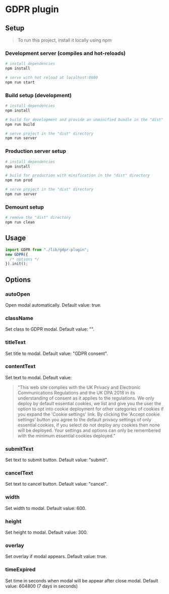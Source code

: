 # GDPR plugin

## Setup

> To run this project, install it locally using npm

### Development server (compiles and hot-reloads)

```bash
# install dependencies
npm install

# serve with hot reload at localhost:8080
npm run start
```

### Build setup (development)

```bash
# install dependencies
npm install

# build for development and provide an unminified bundle in the "dist" directory
npm run build

# serve project in the "dist" directory
npm run server
```

### Production server setup

```bash
# install dependencies
npm install

# build for production with minification in the "dist" directory
npm run prod

# serve project in the "dist" directory
npm run server
```

### Demount setup

```bash
# remove the "dist" directory
npm run clean
```

## Usage

```javascript
import GDPR from "./lib/gdpr-plugin";
new GDPR({
  /* options */
}).init();
```

## Options

### autoOpen

Open modal automatically. Default value: true.

### className

Set class to GDPR modal. Default value: "".

### titleText

Set title to modal. Default value: "GDPR consent".

### contentText

Set text to modal. Default value:

> "This web site complies with the UK Privacy and Electronic Communications Regulations and the UK DPA 2018 in its understanding of consent as it applies to the regulations. We only deploy by default essential cookies, we list and give you the user the option to opt into cookie deployment for other categories of cookies if you expand the 'Cookie settings' link. By clicking the 'Accept cookie settings' button you agree to the default privacy settings of only essential cookies, if you select do not deploy any cookies then none will be deployed. Your settings and options can only be remembered with the minimum essential cookies deployed."

### submitText

Set text to submit button. Default value: "submit".

### cancelText

Set text to cancel button. Default value: "cancel".

### width

Set width to modal. Default value: 600.

### height

Set height to modal. Default value: 300.

### overlay

Set overlay if modal appears. Default value: true.

### timeExpired

Set time in seconds when modal will be appear after close modal. Default value: 604800 (7 days in seconds)
